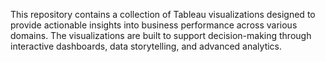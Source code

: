 This repository contains a collection of Tableau visualizations designed to provide actionable insights into business performance across various domains. The visualizations are built to support decision-making through interactive dashboards, data storytelling, and advanced analytics.
